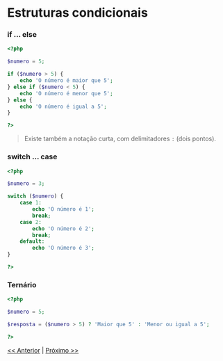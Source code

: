# Estruturas condicionais

### if ... else

```php
<?php

$numero = 5;

if ($numero > 5) {
    echo 'O número é maior que 5';
} else if ($numero < 5) {
    echo 'O número é menor que 5';
} else {
    echo 'O número é igual a 5';
}

?>
```

> Existe também a notação curta, com delimitadores `:` (dois pontos).

### switch ... case

```php
<?php

$numero = 3;

switch ($numero) {
    case 1:
        echo 'O número é 1';
        break;
    case 2:
        echo 'O número é 2';
        break;
    default:
        echo 'O número é 3';
}

?>
```

### Ternário

```php
<?php

$numero = 5;

$resposta = ($numero > 5) ? 'Maior que 5' : 'Menor ou igual a 5';

?>
```

[<< Anterior](https://github.com/agenciasys/as-capacita/blob/master/PHP-basics/Variaveis.md#variáveis)
|
[Próximo >>](https://github.com/agenciasys/as-capacita/blob/master/PHP-basics/EstruturasRepeticao.md#estruturas-repeticao)
